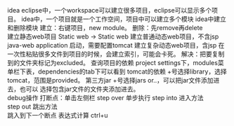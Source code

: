 idea
    eclipse中，一个workspace可以建立很多项目，eclipse可以显示多个项目。
    idea中，一个项目就是一个工作空间，项目中可以建立多个模块
    idea中建立和删除模块
        建立：右键项目，new module。
        删除：先remove再delete    
    建立静态web项目
        Static web -> Static web
    建立普通动态web项目，不含jsp  
        java-web application 
        启动，需要配置tomcat
    建立复杂动态web项目，含jsp
        在一次性粘贴很多文件到项目的时候，会建立索引，可能会卡死。
        解决：把要复制到的文件夹标记为excluded。
        查询项目的依赖
            project settings下，modules菜单栏下表，dependencies的tab下可以看到
            tomcat的依赖
                +号选择library，选择tomcat，范围是provided。
            第三方jar
                +号选择jars or..，可以把jar文件添加进去，也可以 选择包含jar文件的文件夹添加进去。   
    debug操作
        打断点：单击左侧栏
        step over 单步执行
        step into 进入方法  
        step out 跳出方法                 
        跳入到下一个断点
        表达式计算 ctrl+u